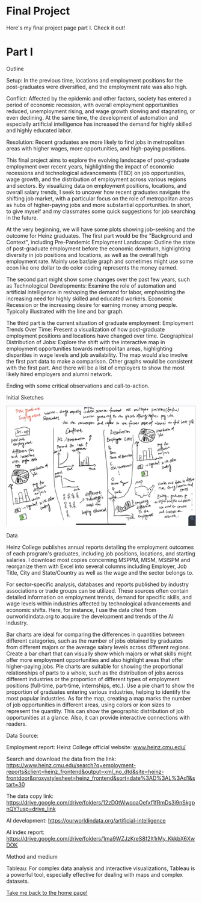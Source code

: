 # Final Project

Here's my final project page part I. Check it out!

# Part I

Outline

Setup: In the previous time, locations and employment positions for the post-graduates were diversified, and the employment rate was also high.

Conflict: Affected by the epidemic and other factors, society has entered a period of economic recession, with overall employment opportunities reduced, unemployment rising, and wage growth slowing and stagnating, or even declining. At the same time, the development of automation and especially artificial intelligence has increased the demand for highly skilled and highly educated labor.

Resolution: Recent graduates are more likely to find jobs in metropolitan areas with higher wages, more opportunities, and high-paying positions.

This final project aims to explore the evolving landscape of post-graduate employment over recent years, highlighting the impact of economic recessions and technological advancements (TBD) on job opportunities, wage growth, and the distribution of employment across various regions and sectors. By visualizing data on employment positions, locations, and overall salary trends, I seek to uncover how recent graduates navigate the shifting job market, with a particular focus on the role of metropolitan areas as hubs of higher-paying jobs and more substantial opportunities. In short, to give myself and my classmates some quick suggestions for job searching in the future.

At the very beginning, we will have some plots showing job-seeking and the outcome for Heinz graduates. The first part would be the "Background and Context", including Pre-Pandemic Employment Landscape: Outline the state of post-graduate employment before the economic downturn, highlighting diversity in job positions and locations, as well as the overall high employment rate. Mainly use bar/pie graph and sometimes might use some econ like one dollar to do color coding represents the money earned.

The second part might show some changes over the past few years, such as Technological Developments: Examine the role of automation and artificial intelligence in reshaping the demand for labor, emphasizing the increasing need for highly skilled and educated workers. Economic Recession or the increasing desire for earning money among people. Typically illustrated with the line and bar graph.

The third part is the current situation of graduate employment: Employment Trends Over Time: Present a visualization of how post-graduate employment positions and locations have changed over time. Geographical Distribution of Jobs: Explore the shift with the interactive map in employment opportunities towards metropolitan areas, highlighting disparities in wage levels and job availability. The map would also involve the first part data to make a comparison. Other graphs would be consistent with the first part. And there will be a list of employers to show the most likely hired employers and alumni network.

Ending with some critical observations and call-to-action.

Initial Sketches

![Image of Data Visualization Sketch](img2.jpg)

Data

Heinz College publishes annual reports detailing the employment outcomes of each program's graduates, including job positions, locations, and starting salaries. I download most copies concerning MSPPM, MISM, MSISPM and reorganize them with Excel into several columns including Employer, Job Title, City and State/Country as well as the wage and the sector belongs to.

For sector-specific analysis, databases and reports published by industry associations or trade groups can be utilized. These sources often contain detailed information on employment trends, demand for specific skills, and wage levels within industries affected by technological advancements and economic shifts. Here, for instance, I use the data cited from ourworldindata.org to acquire the development and trends of the AI industry.

Bar charts are ideal for comparing the differences in quantities between different categories, such as the number of jobs obtained by graduates from different majors or the average salary levels across different regions. Create a bar chart that can visually show which majors or what skills might offer more employment opportunities and also highlight areas that offer higher-paying jobs. Pie charts are suitable for showing the proportional relationships of parts to a whole, such as the distribution of jobs across different industries or the proportion of different types of employment positions (full-time, part-time, internships, etc.). Use a pie chart to show the proportion of graduates entering various industries, helping to identify the most popular industries. As for the map, creating a map marks the number of job opportunities in different areas, using colors or icon sizes to represent the quantity. This can show the geographic distribution of job opportunities at a glance. Also, it can provide interactive connections with readers.

Data Source:

Employment report: Heinz College official website: www.heinz.cmu.edu/

Search and download the data from the link: https://www.heinz.cmu.edu/search?q=employment-reports&client=heinz_frontend&output=xml_no_dtd&site=heinz-frontdoor&proxystylesheet=heinz_frontend&sort=date%3AD%3AL%3Ad1&start=30

The data copy link: https://drive.google.com/drive/folders/12zD0tWwooaOefxf1fRmDs3j9nSkgpnQY?usp=drive_link

AI development: https://ourworldindata.org/artificial-intelligence

AI index report: https://drive.google.com/drive/folders/1ma9WZJzKreS8f2It1rMy_KkkbX6XwDOK

Method and medium

Tableau: For complex data analysis and interactive visualizations, Tableau is a powerful tool, especially effective for dealing with maps and complex datasets.

[Take me back to the home page!](README.md)
